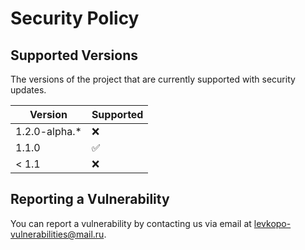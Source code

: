 # Security Policy

## Supported Versions

The versions of the project that are currently supported with security updates.


| Version        | Supported          |
| -------------- | ------------------ |
| 1.2.0-alpha.*  | :x:                |
| 1.1.0          | :white_check_mark: |
| < 1.1          | :x:                |

## Reporting a Vulnerability

You can report a vulnerability by contacting us via email at [levkopo-vulnerabilities@mail.ru](mailto:levkopo-vulnerabilities@mail.ru).
